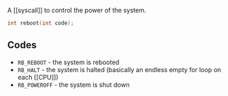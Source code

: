 A [[syscall]] to control the power of the system.

```c
int reboot(int code);
```

## Codes

- `RB_REBOOT` - the system is rebooted
- `RB_HALT` - the system is halted (basically an endless empty for loop on each [[CPU]])
- `RB_POWEROFF` - the system is shut down
